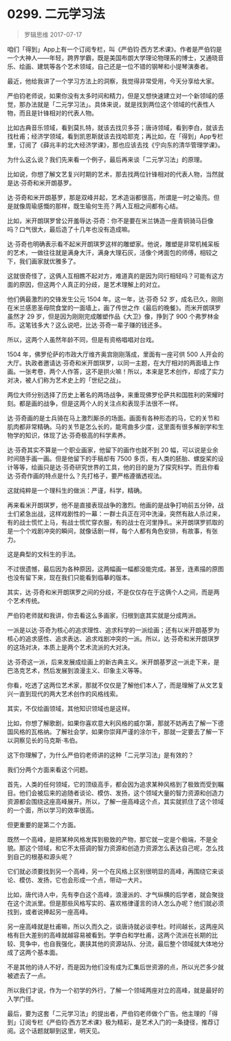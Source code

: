 # 0299. 二元学习法
> 罗辑思维
2017-07-17

咱们「得到」App上有一个订阅专栏，叫《严伯钧·西方艺术课》。作者是严伯钧是一个大神人——年轻，跨界学霸，既是美国布朗大学理论物理系的博士，又通晓音乐、绘画、建筑等各个艺术领域，自己还是一位不错的钢琴和小提琴演奏者。

最近，他给我讲了一个学习方法上的洞察，我觉得非常受用，今天分享给大家。

严伯钧老师说，如果你没有太多时间和精力，但是又想快速建立对一个新领域的感觉，那办法就是「二元学习法」。具体来说，就是找到两位这个领域的代表性人物，而且是针锋相对的代表人物。

比如古典音乐领域，看到莫扎特，就该去找贝多芬；唐诗领域，看到李白，就该去找杜甫；经济学领域，看到凯恩斯就该去找哈耶克；再比如，在「得到」App专栏里，订阅了《薛兆丰的北大经济学课》，那也应该去找《宁向东的清华管理学课》。

为什么这么说？我们先来看一个例子，最后再来谈「二元学习法」的原理。

比如说，你想了解文艺复兴时期的艺术，那去找两位针锋相对的代表人物，当然就是达·芬奇和米开朗基罗。

达·芬奇和米开朗基罗，那是双峰并起，艺术造诣都很高，所谓是一时之瑜亮。但是就像周瑜感慨的那样，既生瑜何生亮？两人互相之间都有心结。

比如，米开朗琪罗曾公开羞辱达·芬奇：你不是要在米兰铸造一座青铜骑马巨像吗？口气很大，最后造了十几年也没有造成嘛。

达·芬奇也明确表示看不起米开朗琪罗这样的雕塑家。他说，雕塑是非常机械呆板的艺术，一做往往就是满身大汗，满身大理石灰，活像个烤面包的师傅，相较之下，我们画家就优雅多了。

这就很奇怪了，这俩人互相瞧不起对方，难道真的是因为同行相轻吗？可能有这方面的原因，但这两个人真正的分歧，是艺术理解上的对立。

他们俩最激烈的交锋发生公元 1504 年。这一年，达·芬奇 52 岁，成名已久，刚刚在米兰感恩圣母院食堂的一面墙上，画了传世之作《最后的晚餐》。而米开朗琪罗虽然才 29 岁，但是因为刚刚完成雕塑作品《大卫》像，挣到了 900 个弗罗林金币。这笔钱多大？这么说吧，比达·芬奇一辈子赚的钱还多。

所以，这两个人虽然年龄不同，但是有资格唱唱对台戏。

1504 年，佛罗伦萨的市政大厅维齐奥宫刚刚落成，里面有一座可供 500 人开会的大厅。执政者邀请达·芬奇和米开朗琪罗，以同一主题，在大厅相对的两面墙上作画。一张考卷，两个人作答，这不是拱火嘛！所以，本来是艺术创作，却成了实力对决，被人们称为艺术史上的「世纪之战」。

两位大师分别选择了历史上著名的两场战争，来重现佛罗伦萨共和国胜利的荣耀时刻。都是画的战争，但是这两个人的关注点和表现手法很不一样。

达·芬奇画的是士兵骑在马上激烈厮杀的场面。画面有各种形态的马，它的关节和肌肉都非常精确。马的关节是怎么长的，能弯曲多少度，这里面有很多解剖学和生物学的知识，体现了达·芬奇极高的科学素养。

达·芬奇其实不算是一个职业画家，他留下的画作也就不到 20 幅，可以说是业余时间随手画一画。但是他留下的手稿却有 7500 多页，有人类的胚胎、螺旋桨的设计等等，绘画只是达·芬奇研究世界的工具，他的目的是为了探究科学。而且你看达·芬奇作画的特点是什么？先打格子，要严格遵循透视法。

这就纯粹是一个理科生的做派：严谨，科学，精确。

再来看米开朗琪罗，他不是直接表现战争的激烈。他画的是战争打响前五分钟，战士们紧急出战，这样戏剧性的一幕：一群士兵正在河中洗澡，突然有敌人杀过来，有的战士慌忙上马，有战士慌忙穿衣服，有的战士在河里挣扎。米开朗琪罗抓取的是一个个戏剧冲突的瞬间，就像话剧一样，每个人都有角色安排，有故事，有张力。

这是典型的文科生的手法。

不过很遗憾，最后因为各种原因，这两幅画一幅都没能完成。甚至，连素描的原图也没有留下来，现在我们只能看到临摹的版本。

其实，达·芬奇和米开朗琪罗之间的分歧，不是仅仅存在于这俩个人之间，而是两个艺术传统。

严伯钧老师就和我讲，你去看这么多画家，归根到底其实就是分成两派。

一派是以达·芬奇为核心的追求理性、追求科学的一派绘画；还有以米开朗基罗为核心的追求感性、追求表达、追求戏剧冲突的一派。所以，达·芬奇和米开朗琪罗的这场对决，本质上是两个艺术流派的大对决。

达·芬奇这一派，后来发展成绘画上的新古典主义。米开朗基罗这一派走下来，是巴洛克艺术，然后发展到浪漫主义、印象主义等等。

你看，吃透了这两位艺术家，那就不仅仅是了解他们本人了，而是理解了从文艺复兴一直到现代的两大艺术创作的风格线索。

其实，不仅绘画领域，其他知识领域也是这样。

比如，你想了解歌剧，如果你喜欢意大利风格的威尔第，那就不妨再去了解一下德国风格的瓦格纳。了解社会学，如果你崇拜严谨的涂尔干，那就一定要去了解一下以洞察见长的马克斯·韦伯。

这下你理解了，为什么严伯钧老师讲的这种「二元学习法」是有效的？

我们分两个方面来看这个问题。

首先，人类的任何领域，它的顶级高手，都会因为追求某种风格到了极致而受到瞩目。他们会被后来的追随者谈论、模仿、发扬，这个领域大量的智力资源和创造力资源都会围绕这座高峰展开。所以，了解一座高峰这个点，其实就抓住了这个领域的一个面，所以学习的效率很高。

但更重要的是第二个方面。

既然一个高峰，是把某种风格发挥到极致的产物，那它就一定是个极端，不是全貌。那这个领域，和它不太搭调的智力资源和创造力资源怎么表达自己呢，怎么找到自己的根基和源头呢？

它们就必须要找到另一个高峰，另一个在风格上区别很明显的高峰，再围绕它来谈论、模仿、发扬，它也会形成一个点，带动一大片。

比如，唐代诗人中，先有李白这个高峰，浪漫派的、才气纵横的后学者，就会聚拢在这个流派里。但是那些风格写实的、喜欢格律谨言的诗人怎么办呢？他们就必须找到，或者说捧起另一座高峰。

另一座高峰就是杜甫嘛，所以久而久之，谈唐诗就必谈李杜。时间越长，这两座风格有巨大差别的高峰就越容易被看到。学李白和学杜甫，这两个流派在长期的比较、竞争中，也自我强化，裹挟其他的资源站队、分流，最后整个领域就大体地分成了这两个基本面。

不是其他的诗人不好，而是因为他们没有成为汇集后世资源的点，所以光芒多少就被遮去了一点。

所以我们才说，作为一个初学的外行，了解一个领域两座对立的高峰，就是最好的入学门径。

最后，要为这套「二元学习法」的提出者，严伯钧老师做个广告。他主理的「得到」订阅专栏《严伯钧·西方艺术课》极为精彩，是艺术入门的一条捷径，推荐订阅。这个话题就聊到这里，明天见。




